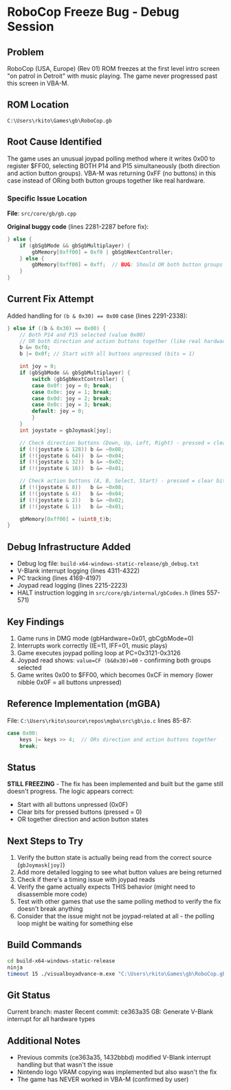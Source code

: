 # RoboCop Freeze Bug - Debug Session

## Problem
RoboCop (USA, Europe) (Rev 01) ROM freezes at the first level intro screen "on patrol in Detroit" with music playing. The game never progressed past this screen in VBA-M.

## ROM Location
`C:\Users\rkito\Games\gb\RoboCop.gb`

## Root Cause Identified
The game uses an unusual joypad polling method where it writes 0x00 to register $FF00, selecting BOTH P14 and P15 simultaneously (both direction and action button groups). VBA-M was returning 0xFF (no buttons) in this case instead of ORing both button groups together like real hardware.

### Specific Issue Location
**File**: `src/core/gb/gb.cpp`

**Original buggy code** (lines 2281-2287 before fix):
```cpp
} else {
    if (gbSgbMode && gbSgbMultiplayer) {
        gbMemory[0xff00] = 0xf0 | gbSgbNextController;
    } else {
        gbMemory[0xff00] = 0xff;  // BUG: Should OR both button groups
    }
}
```

## Current Fix Attempt
Added handling for `(b & 0x30) == 0x00` case (lines 2291-2338):

```cpp
} else if ((b & 0x30) == 0x00) {
    // Both P14 and P15 selected (value 0x00)
    // OR both direction and action buttons together (like real hardware)
    b &= 0xf0;
    b |= 0x0f; // Start with all buttons unpressed (bits = 1)

    int joy = 0;
    if (gbSgbMode && gbSgbMultiplayer) {
        switch (gbSgbNextController) {
        case 0x0f: joy = 0; break;
        case 0x0e: joy = 1; break;
        case 0x0d: joy = 2; break;
        case 0x0c: joy = 3; break;
        default: joy = 0;
        }
    }
    int joystate = gbJoymask[joy];

    // Check direction buttons (Down, Up, Left, Right) - pressed = clear bit
    if (!(joystate & 128)) b &= ~0x08;
    if (!(joystate & 64))  b &= ~0x04;
    if (!(joystate & 32))  b &= ~0x02;
    if (!(joystate & 16))  b &= ~0x01;

    // Check action buttons (A, B, Select, Start) - pressed = clear bit
    if (!(joystate & 8))   b &= ~0x08;
    if (!(joystate & 4))   b &= ~0x04;
    if (!(joystate & 2))   b &= ~0x02;
    if (!(joystate & 1))   b &= ~0x01;

    gbMemory[0xff00] = (uint8_t)b;
}
```

## Debug Infrastructure Added
- Debug log file: `build-x64-windows-static-release/gb_debug.txt`
- V-Blank interrupt logging (lines 4311-4322)
- PC tracking (lines 4169-4197)
- Joypad read logging (lines 2215-2223)
- HALT instruction logging in `src/core/gb/internal/gbCodes.h` (lines 557-571)

## Key Findings
1. Game runs in DMG mode (gbHardware=0x01, gbCgbMode=0)
2. Interrupts work correctly (IE=11, IFF=01, music plays)
3. Game executes joypad polling loop at PC=0x3121-0x3126
4. Joypad read shows: `value=CF (b&0x30)=00` - confirming both groups selected
5. Game writes 0x00 to $FF00, which becomes 0xCF in memory (lower nibble 0x0F = all buttons unpressed)

## Reference Implementation (mGBA)
File: `C:\Users\rkito\source\repos\mgba\src\gb\io.c` lines 85-87:
```c
case 0x00:
    keys |= keys >> 4;  // ORs direction and action buttons together
    break;
```

## Status
**STILL FREEZING** - The fix has been implemented and built but the game still doesn't progress. The logic appears correct:
- Start with all buttons unpressed (0x0F)
- Clear bits for pressed buttons (pressed = 0)
- OR together direction and action button states

## Next Steps to Try
1. Verify the button state is actually being read from the correct source (`gbJoymask[joy]`)
2. Add more detailed logging to see what button values are being returned
3. Check if there's a timing issue with joypad reads
4. Verify the game actually expects THIS behavior (might need to disassemble more code)
5. Test with other games that use the same polling method to verify the fix doesn't break anything
6. Consider that the issue might not be joypad-related at all - the polling loop might be waiting for something else

## Build Commands
```bash
cd build-x64-windows-static-release
ninja
timeout 15 ./visualboyadvance-m.exe "C:\Users\rkito\Games\gb\RoboCop.gb"
```

## Git Status
Current branch: master
Recent commit: ce363a35 GB: Generate V-Blank interrupt for all hardware types

## Additional Notes
- Previous commits (ce363a35, 1432bbbd) modified V-Blank interrupt handling but that wasn't the issue
- Nintendo logo VRAM copying was implemented but also wasn't the fix
- The game has NEVER worked in VBA-M (confirmed by user)
